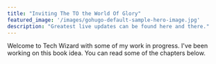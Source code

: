 ```yaml
---
title: "Inviting The TO the World Of Glory"
featured_image: '/images/gohugo-default-sample-hero-image.jpg'
description: "Greatest live updates can be found here and there."
---
```

Welcome to Tech Wizard with some of my work in progress. I've been working on this book idea. You can read some of the chapters below.
